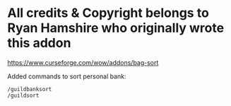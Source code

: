 # All credits & Copyright belongs to Ryan Hamshire who originally wrote this addon
https://www.curseforge.com/wow/addons/bag-sort




Added commands to sort personal bank: 
```
/guildbanksort
/guildsort
```
